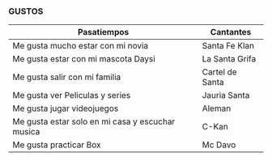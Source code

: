 ### GUSTOS

| Pasatiempos | Cantantes |
| ----- | ------|
| Me gusta mucho estar con mi novia | Santa Fe Klan |
| Me gusta estar con mi mascota Daysi | La Santa Grifa |
| Me gusta salir con mi familia | Cartel de Santa |
| Me gusta ver Peliculas y series | Jauria Santa |
| Me gusta jugar videojuegos | Aleman |
| Me gusta estar solo en mi casa y escuchar musica | C-Kan |
| Me gusta practicar Box | Mc Davo |
